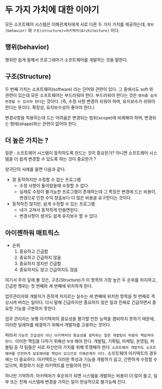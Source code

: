 # 두 가지 가치에 대한 이야기

모든 소프트웨어 시스템은 이해관계자에게 서로 다른 두 가지 가치를 제공하는데, `행위(behavior)` 와 `구조(structure)=아키텍처(Architecture)` 이다. 

## 행위(behavior)

행위란 쉽게 말해서 프로그래머가 소프트웨어를 개발하는 것을 말한다.

## 구조(Structure)

두 번째 가치는 소프트웨어(software) 라는 단어와 관련이 있다. 그 중에서도 soft 와 관련이 있는데 모든 소프트웨어는 부드러워야 한다.
부드러워야 한다는 것은 `행위를 쉽게 변경할 수 있어야 한다`는 것이다. (즉, 수정 사항 변경이 쉬워야 하며, 유지보수가 쉬워야 한다는 뜻이다. 확장성, 유지보수성이 좋아야 한다.)

변경사항을 적용하는데 드는 어려움은 변경되는 범위(scope)에 비례해야 하며, 변경되는 형태(shape)와는 관련이 없어야 한다.

## 더 높은 가치는 ?

질문 : 소프트웨어 시스템이 동작하도록 만드는 것이 중요한가? 아니면 소프트웨어 시스템을 더 쉽게 변경할 수 있도록 하는 것이 중요한가 ?

양극단의 사례를 들면 다음과 같다.

- 잘 동작하지만 수정할 수 없는 프로그램
  - 수정 사항이 들어왔을때 수정할 수 없다.
  - 실제로 수정이 불가능한 프로그램이 존재하는데 그 특징은 변경에 드는 비용이, 변경으로 인한 수익 창출보다 더 많은 비용을 요구한다는 것이다.
- 동작하진 않지만, 쉽게 수정할 수 있는 프로그램
  - 내가 고쳐서 동작하게 만들면된다.
  - 변경사항이 생겨도 쉽게 유지보수 할 수 있다.
  
## 아이젠하워 매트릭스

- 순위
  1. 중요하고 긴급함
  2. 중요하고 긴급하지 않음
  3. 중요하지 않지만 긴급함
  4. 중요하지도 않고 긴급하지도 않음

여기서 주의 깊에 볼 것은, 구조(Structure)가 이 항목의 가장 높은 두 순위를 차지하고, 긴급한 행위는 첫 번째와 세 번째에 위치하게 된다.

업무관리자와 개발자가 흔하게 저지르는 실수는 세 번째에 위치한 항목을 첫 번째로 격상시켜 버리는 일이다. 다시 말해 긴급하지만 중요하지 않은 일과
진짜로 긴급하면서 중요한 기능을 구분하지 못한다. 

업무 관리자는 보통 아키텍처의 중요성을 평가할 만한 능력을 겸비하지 못하기 때문에, 이러한 딜레마를 해결하기 위해서 개발자를 고용하는 것이다.

따라서 `기능의 긴급성이 아닌 아키텍처의 중요성을 설득하는 일은 개발팀이 마땅히 책임져야 한다.` 이러한 책임을 다하기 위해선 `투쟁` 해야 한다. 
개발팀, 기획팀, 마케팅, 운영팀, 퍼블팀 등 각 팀들은 서로 자신만의 가치를 위해 투쟁해야 한다. `소프트웨어 개발자도 소프트웨어를 안전하게 보호해야할 책임이 있으므로 이해관계자 이다.` 소프트웨어 아키텍트의 경우에는 더 중요하다. 아키텍트는 이러한 특성과 기능을 개발하기 쉽고, 간편하게 수정할 수 있으며, 확장하기 쉬운 아키텍트를 만들어야 한다.

하나만 기억하자. 아키텍처가 후순위가 되면 시스템을 개발하는 비용이 더 많이 들고, 일부 또는 전체 시스템에 변경을 가하는 일이 현실적으로 불가능해 진다.
